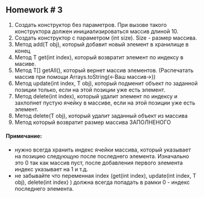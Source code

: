 Homework # 3
--

1.	Создать конструктор без параметров. При вызове такого конструктора должен инициализироваться массив длиной 10.
2.	Создать конструктор с параметром (int size). Size - размер массива.
3.	Метод add(T obj), который добавит новый элемент в хранилище в конец
4.	Метод T get(int index), который возвратит элемент по индексу в масиве.
5.	Метод T[] getAll(), который вернет массив элементов. (Распечатать массив при помощи Arrays.toString(<-Ваш массив->))
6.	Метод update(int index, T obj), который подменит объект по заданной позиции только, если на этой позиции уже есть элемент.
7.	Meтод delete(int index), который удалит элемент по индексу и захлопнет пустую ячейку в массиве, если на этой позиции уже есть элемент.
8.	Метод delete(T obj), который удалит заданный объект из массива
9.	Метод который возвратит размер массива ЗАПОЛНЕНОГО

#### Примечание:
* нужно всегда хранить индекс ячейки массива, который указывает на позицию следующую после последнего элемента. Изначально это 0 так как массив пуст, после добавления первого элемента индекс указывает на 1 и т.д.
* не забывайте что переменная index (get(int index), update(int index, T obj), delete(int index) ) должна всегда попадать в рамки 0 - индекс последнего элемента.